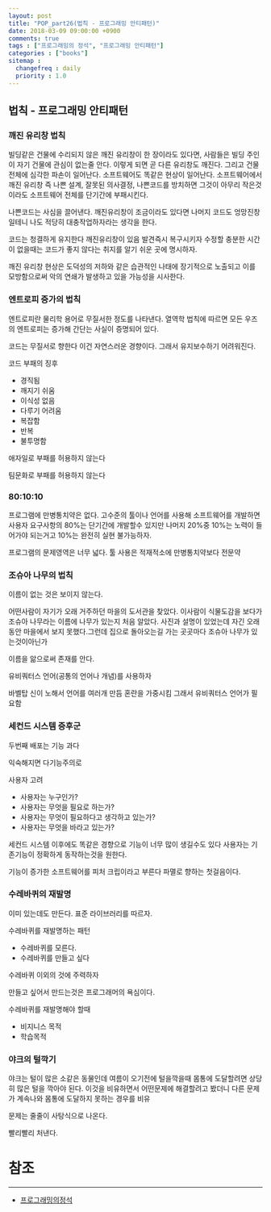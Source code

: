 ```yaml
---
layout: post
title: "POP_part26(법칙 - 프로그래밍 안티패턴)"
date: 2018-03-09 09:00:00 +0900
comments: true
tags : ["프로그래밍의 정석", "프로그래밍 안티패턴"]
categories : ["books"]
sitemap :
  changefreq : daily
  priority : 1.0
---
```


## 법칙 - 프로그래밍 안티패턴

### 깨진 유리창 법칙

빌딩같은 건물에 수리되지 않은 깨진 유리창이 한 장이라도 있다면, 사람들은 빌딩 주인이 자기 건물에 관심이 없는줄 안다.
이렇게 되면 곧 다른 유리창도 깨진다. 그리고 건물 전체에 심각한 파손이 일어난다.
소프트웨어도 똑같은 현상이 일어난다. 소프트웨어에서 깨진 유리창 즉 나쁜 설계, 잘못된 의사결정, 나쁜코드를 방치하면 
그것이 아무리 작은것이라도 소프트웨어 전체를 단기간에 부패시킨다.

나쁜코드는 사심을 끌어낸다. 깨진유리창이 조금이라도 있다면 나머지 코드도 엉망진창일테니 나도 적당히 대충작업하자라는 생각을 한다.

코드는 청결하게 유지한다 깨진유리창이 있음 발견즉시 복구시키자 수정할 충분한 시간이 없을때는 코드가 좋지 않다는 취지를 
알기 쉬운 곳에 명시하자.

깨진 유리창 현상은 도덕성의 저하와 같은 습관적인 나태에 장기적으로 노출되고 이를 모방함으로써 악의 연쇄가 발생하고 있을 가능성을 시사한다.

### 엔트로피 증가의 법칙

엔트로피란 물리학 용어로 무질서한 정도를 나타낸다. 열역학 법칙에 따르면 모든 우즈의 엔트로피는 증가해 간단는 사실이 증명되어 있다.

코드는 무질서로 향한다 이건 자연스러운 경향이다. 그래서 유지보수하기 어려워진다.

코드 부패의 징후
* 경직됨
* 깨지기 쉬움
* 이식성 없음
* 다루기 어려움
* 복잡함
* 반복
* 불투명함

애자일로 부패를 허용하지 않는다

팀문화로 부패를 허용하지 않는다

### 80:10:10

프로그램에 만병통치약은 없다.
고수준의 툴이나 언어를 사용해 소프트웨어를 개발하면 사용자 요구사항의 80%는 단기간에 개발할수 있지만 
나머지 20%중 10%는 노력이 들어가야 되는거고 10%는 완전히 실현 불가능하자.

프로그램의 문제영역은 너무 넓다.
툴 사용은 적재적소에
만병통치약보다 전문약

### 조슈아 나무의 법칙

이름이 없는 것은 보이지 않는다.

어떤사람이 자기가 오래 거주하던 마을의 도서관을 찾았다. 이사람이 식물도감을 보다가 조슈아 나무라는 이름에 나무가 있는지
처음 알았다. 사진과 설명이 있었는데 자긴 오래동안 마을에서 보지 못했다.그런데 집으로 돌아오는길 가는 곳곳마다 조슈아 나무가 있는것이아닌가

이름을 앎으로써 존재를 안다.

유비쿼터스 언어(공통의 언어나 개념)를 사용하자

바벨탑 신이 노해서 언어를 여러개 만듬 혼란을 가중시킴 그래서 유비쿼터스 언어가 필요함

### 세컨드 시스템 증후군

두번째 배포는 기능 과다

익숙해지면 다기능주의로

사용자 고려

* 사용자는 누구인가?
* 사용자는 무엇을 필요로 하는가?
* 사용자는 무엇이 필요하다고 생각하고 있는가?
* 사용자는 무엇을 바라고 있는가?

세컨드 시스템 이후에도 똑같은 경향으로 기능이 너무 많이 생길수도 있다 사용자는 기존기능이 정확하게 동작하는것을 원한다.

기능이 증가한 소프트웨어를 피처 크립이라고 부른다 파멸로 향하는 첫걸음이다.

### 수레바퀴의 재발명

이미 있는데도 만든다. 표준 라이브러리를 따르자.

수레바퀴를 재발명하는 패턴 
* 수레바퀴를 모른다.
* 수레바퀴를 만들고 싶다

수레바퀴 이외의 것에 주력하자

만들고 싶어서 만드는것은 프로그래머의 욕심이다.

수레바퀴를 재발명해야 할때
* 비지니스 목적
* 학습목적

### 야크의 털깍기

야크는 털이 많은 소같은 동물인데 여름이 오기전에 털을깍을때 몸통에 도달할려면 상당히 많은 털을 깍아야 된다.
이것을 비유하면서 어떤문제에 해결할려고 봤더니 다른 문제가 계속나와 몸통에 도달하지 못하는 경우를 비유

문제는 줄줄이 사탕식으로 나온다.

빨리빨리 처낸다. 



# 참조
-----
* [프로그래밍의정석](http://www.yes24.com/24/Goods/55254076?Acode=101)

